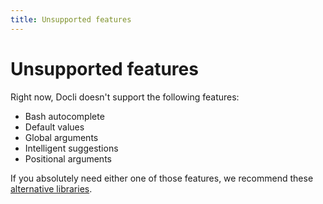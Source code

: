 ```yaml
---
title: Unsupported features
---
```


# Unsupported features

Right now, Docli doesn't support the following features:

* Bash autocomplete
* Default values
* Global arguments
* Intelligent suggestions
* Positional arguments

If you absolutely need either one of those features, we recommend these [alternative libraries](https://github.com/avelino/awesome-go#command-line).
